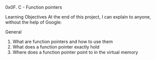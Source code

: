 0x0F. C - Function pointers

Learning Objectives
At the end of this project, I can explain to anyone, without the help of Google:

General
1. What are function pointers and how to use them
2. What does a function pointer exactly hold
3. Where does a function pointer point to in the virtual memory